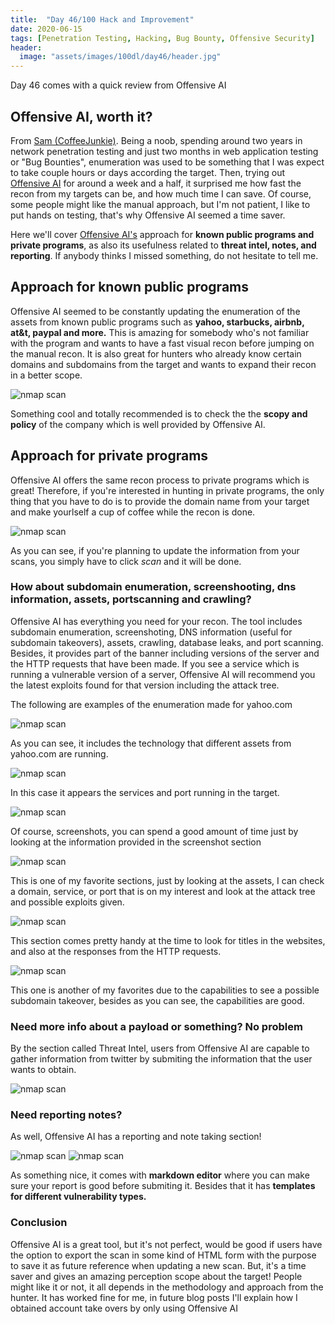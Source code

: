 ```yaml
---
title:  "Day 46/100 Hack and Improvement"
date: 2020-06-15
tags: [Penetration Testing, Hacking, Bug Bounty, Offensive Security]
header: 
  image: "assets/images/100dl/day46/header.jpg"
---
```


Day 46 comes with a quick review from Offensive AI

## Offensive AI, worth it?

From [Sam (CoffeeJunkie)](https://twitter.com/coffeejunkiee_). Being a noob, spending around two years in network penetration testing and just two months in web application testing or "Bug Bounties", enumeration was used to be something that I was expect to take couple hours or days according the target. Then, trying out [Offensive AI](https://bounty.offensiveai.com/) for around a week and a half, it surprised me how fast the recon from my targets can be, and how much time I can save. Of course, some people might like the manual approach, but I'm not patient, I like to put hands on testing, that's why Offensive AI seemed a time saver.

Here we'll cover [Offensive AI's](https://bounty.offensiveai.com/) approach for **known public programs and private programs**, as also its usefulness related to **threat intel, notes, and reporting**. If anybody thinks I missed something, do not hesitate to tell me. 

## Approach for known public programs

Offensive AI seemed to be constantly updating the enumeration of the assets from known public programs such as **yahoo, starbucks, airbnb, at&t, paypal and more.** This is amazing for somebody who's not familiar with the program and wants to have a fast visual recon before jumping on the manual recon. It is also great for hunters who already know certain domains and subdomains from the target and wants to expand their recon in a better scope. 

<img src="{{ site.url }}{{ site.baseurl }}/assets/images/100dl/day45/public.png" alt="nmap scan">

Something cool and totally recommended is to check the the **scopy and policy** of the company which is well provided by Offensive AI. 

## Approach for private programs

Offensive AI offers the same recon process to private programs which is great! Therefore, if you're interested in hunting in private programs, the only thing that you have to do is to provide the domain name from your target and make yourlself a cup of coffee while the recon is done. 

<img src="{{ site.url }}{{ site.baseurl }}/assets/images/100dl/day45/private.png" alt="nmap scan">

As you can see, if you're planning to update the information from your scans, you simply have to click *scan* and it will be done. 

### How about subdomain enumeration, screenshooting, dns information, assets, portscanning and crawling?

Offensive AI has everything you need for your recon. The tool includes subdomain enumeration, screenshoting, DNS information (useful for subdomain takeovers), assets, crawling, database leaks, and port scanning. Besides, it provides part of the banner including versions of the server and the HTTP requests that have been made. If you see a service which is running a vulnerable version of a server, Offensive AI will recommend you the latest exploits found for that version including the attack tree. 

The following are examples of the enumeration made for yahoo.com

<img src="{{ site.url }}{{ site.baseurl }}/assets/images/100dl/day45/finger.png" alt="nmap scan">

As you can see, it includes the technology that different assets from yahoo.com are running. 

<img src="{{ site.url }}{{ site.baseurl }}/assets/images/100dl/day45/services&ports.png" alt="nmap scan">

In this case it appears the services and port running in the target.

<img src="{{ site.url }}{{ site.baseurl }}/assets/images/100dl/day45/screen.png" alt="nmap scan">

Of course, screenshots, you can spend a good amount of time just by looking at the information provided in the screenshot section 

<img src="{{ site.url }}{{ site.baseurl }}/assets/images/100dl/day45/assets.png" alt="nmap scan">

This is one of my favorite sections, just by looking at the assets, I can check a domain, service, or port that is on my interest and look at the attack tree and possible exploits given. 

<img src="{{ site.url }}{{ site.baseurl }}/assets/images/100dl/day45/http.png" alt="nmap scan">

This section comes pretty handy at the time to look for titles in the websites, and also at the responses from the HTTP requests. 

<img src="{{ site.url }}{{ site.baseurl }}/assets/images/100dl/day45/dns.png" alt="nmap scan">

This one is another of my favorites due to the capabilities to see a possible subdomain takeover, besides as you can see, the capabilities are good. 

### Need more info about a payload or something? No problem

By the section called Threat Intel, users from Offensive AI are capable to gather information from twitter by submiting the information that the user wants to obtain. 

<img src="{{ site.url }}{{ site.baseurl }}/assets/images/100dl/day45/intel.png" alt="nmap scan">

### Need reporting notes? 

As well, Offensive AI has a reporting and note taking section!

<img src="{{ site.url }}{{ site.baseurl }}/assets/images/100dl/day45/report.png" alt="nmap scan">
<img src="{{ site.url }}{{ site.baseurl }}/assets/images/100dl/day45/notes.png" alt="nmap scan">

As something nice, it comes with **markdown editor** where you can make sure your report is good before submiting it. Besides that it has **templates for different vulnerability types.**

### Conclusion

Offensive AI is a great tool, but it's not perfect, would be good if users have the option to export the scan in some kind of HTML form with the purpose to save it as future reference when updating a new scan. But, it's a time saver and gives an amazing perception scope about the target! People might like it or not, it all depends in the methodology and approach from the hunter. It has worked fine for me, in future blog posts I'll explain how I obtained account take overs by only using Offensive AI







